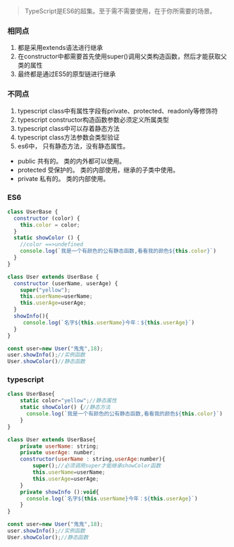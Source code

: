 >TypeScript是ES6的超集。至于需不需要使用，在于你所需要的场景。

### 相同点
1. 都是采用extends语法进行继承
2. 在constructor中都需要首先使用super()调用父类构造函数，然后才能获取父类的属性
3. 最终都是通过ES5的原型链进行继承

### 不同点
1. typescript class中有属性字段有private、protected、readonly等修饰符
2. typescript constructor构造函数参数必须定义所属类型
3. typescript class中可以存着静态方法
4. typescript class方法参数会类型验证
5. es6中， 只有静态方法，没有静态属性。

* public 共有的。 类的内外都可以使用。
* protected 受保护的。 类的内部使用，继承的子类中使用。
* private 私有的。 类的内部使用。

### ES6
```js
class UserBase {
  constructor (color) {
    this.color = color;
  }
  static showColor () {
    //color ==>undefined
    console.log(`我是一个有颜色的公有静态函数,看看我的颜色${this.color}`)
  }
}

class User extends UserBase {
  constructor (userName, userAge) {
    super("yellow");
    this.userName=userName;
	this.userAge=userAge;
  }
  showInfo(){
     console.log(`名字${this.userName}今年：${this.userAge}`)
  }
}

const user=new User("鬼鬼",18);
user.showInfo();//实例函数
User.showColor()//静态函数
```


### typescript
```js
class UserBase{
    static color="yellow";//静态属性
    static showColor() {//静态方法
      console.log(`我是一个有颜色的公有静态函数,看看我的颜色${this.color}`)
    }
}

class User extends UserBase{
    private userName: string;
    private userAge: number;
    constructor(userName : string,userAge:number){
		super();//必须调用super才能继承showColor函数
        this.userName=userName;
		this.userAge=userAge;
    }
    private showInfo ():void{
      console.log(`名字${this.userName}今年：${this.userAge}`)
    }
}

const user=new User("鬼鬼",18);
user.showInfo();//实例函数
User.showColor();//静态函数
```